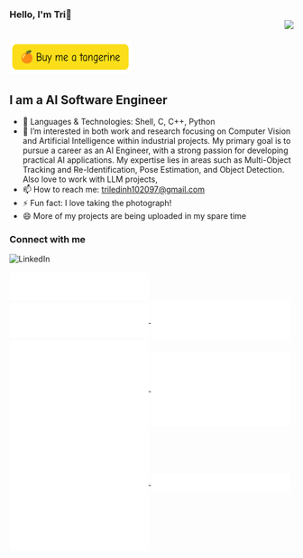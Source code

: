 ### Hello, I'm Tri👋 <div align='right'>![](https://komarev.com/ghpvc/?username=ledinhtri97&color=green)</div>

<a href="https://www.buymeacoffee.com/tridinhorg" target="_blank"><img src="./assets/bmt.png" alt="Buy Me A Coffee" style="height: 60px !important;width: 217px !important;" ></a>

## I am a AI Software Engineer 
- 💬 Languages & Technologies: Shell, C, C++, Python
- 👀 I’m interested in both work and research focusing on Computer Vision and Artificial Intelligence within industrial projects. My primary goal is to pursue a career as an AI Engineer, with a strong passion for developing practical AI applications. My expertise lies in areas such as Multi-Object Tracking and Re-Identification, Pose Estimation, and Object Detection. Also love to work with LLM projects, 
- 📫 How to reach me: triledinh102097@gmail.com
- ⚡ Fun fact: I love taking the photograph!
- 😄 More of my projects are being uploaded in my spare time

### Connect with me
[<img align="left" alt="LinkedIn" src="https://img.shields.io/badge/linkedin-%230077B5.svg?&style=for-the-badge&logo=linkedin&logoColor=white" />](https://www.linkedin.com/in/trild/)


<br />
<br />

<!-- ### Github Stats
<p>
	<img width="400px" align="center" src="https://github-readme-stats.vercel.app/api?username=ledinhtri97&layout=compact"/>
	<img width="400px" align="center" src="https://github-readme-stats.vercel.app/api/top-langs?username=ledinhtri97&show_icons=true&locale=en&layout=compact&hide=scss,html,shell,css,swift,kotlin,jinja,objective-c,php,common%20workflow%20language,vba,cmake,dart,tex&custom_title=AI%20Programming%20Languages" />
</p>
<p>
	<img width="400px" align="center" src="https://github-readme-stats.vercel.app/api/top-langs?username=ledinhtri97&show_icons=true&locale=en&layout=compact&hide=matlab,c%2B%2B,cmake,dart,tex,vba,swift,kotlin,common%20workflow%20language,c&custom_title=Web%20Development%20languages"/>
	<img width="400px" align="center" src="https://github-readme-stats.vercel.app/api/top-langs?username=ledinhtri97&show_icons=true&locale=en&layout=compact&hide=javascript,python,matlab,html,vba,tex,cmake,shell,css&custom_title=Mobile%20apps%20languages" />
</p> -->

<a href="https://github.com/ledinhtri97">
  <img align="center" width="49%" src="./metrics_img/header.svg" />
</a>
<br/>
<a href="https://github.com/ledinhtri97">
  <img align="center" width="49%" src="./metrics_img/repositories.svg" />
</a>
<a href="https://github.com/ledinhtri97">
  <img align="center" width="49%" src="./metrics_img/acti_comm.svg" />
</a>

<a href="https://github.com/ledinhtri97">
  <img align="center" width="49%" src="./metrics_img/iso_calender.svg" />
</a>

<a href="https://github.com/ledinhtri97">
    <img align="center" width="49%" src="./metrics_img/issue_pr_lang.svg" />
</a>

<a href="https://github.com/ledinhtri97">
  <img align="center" width="49%" src="./metrics_img/github-habits.svg" />
</a>
<a href="https://github.com/ledinhtri97">
    <img align="center" width="49%" src="./metrics_img/achievements.svg" />
</a>

<a href="https://github.com/ledinhtri97">
    <img align="center" width="49%" src="./metrics_img/starred_topics.svg" />
</a>

<!-- ##  📫 My contributions so far!
![](./profile-3d-contrib/profile-season-animate.svg) -->